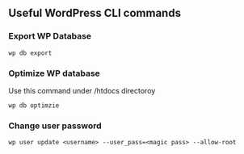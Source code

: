 ## Useful WordPress CLI commands
### Export WP Database

    wp db export
### Optimize WP database
Use this command under /htdocs directoroy

    wp db optimzie

### Change user password

    wp user update <username> --user_pass=<magic pass> --allow-root

<!--stackedit_data:
eyJoaXN0b3J5IjpbLTE2NTQ3NTQxMzEsMTE5ODA0NDIyMywxNj
QxMTUzODA5LC0xOTk4MTYyMzYyXX0=
-->